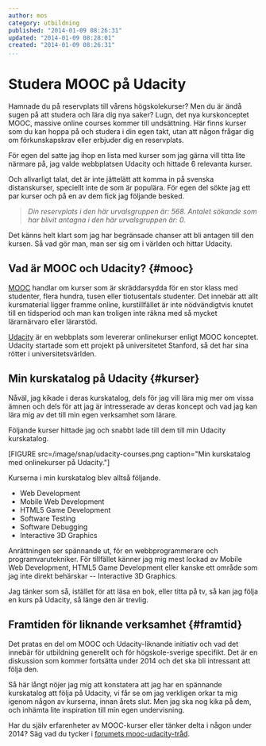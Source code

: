 ```yaml
---
author: mos
category: utbildning
published: "2014-01-09 08:26:31"
updated: "2014-01-09 08:28:01"
created: "2014-01-09 08:26:31"
...
```

Studera MOOC på Udacity
==================================

Hamnade du på reservplats till vårens högskolekurser? Men du är ändå sugen på att studera och lära dig nya saker? Lugn, det nya kurskonceptet MOOC, massive online courses kommer till undsättning. Här finns kurser som du kan hoppa på och studera i din egen takt, utan att någon frågar dig om förkunskapskrav eller erbjuder dig en reservplats.

För egen del satte jag ihop en lista med kurser som jag gärna vill titta lite närmare på, jag valde webbplatsen Udacity och hittade 6 relevanta kurser.

<!--more-->

Och allvarligt talat, det är inte jättelätt att komma in på svenska distanskurser, speciellt inte de som är populära. För egen del sökte jag ett par kurser och på en av dem fick jag följande besked.

> *Din reservplats i den här urvalsgruppen är: 568. Antalet sökande som har blivit antagna i den här urvalsgruppen är: 0.*

Det känns helt klart som jag har begränsade chanser att bli antagen till den kursen. Så vad gör man, man ser sig om i världen och hittar Udacity.



Vad är MOOC och Udacity? {#mooc}
----------------------------------------------------

[MOOC](http://sv.wikipedia.org/wiki/Mooc-kurs) handlar om kurser som är skräddarsydda för en stor klass med studenter, flera hundra, tusen eller tiotusentals studenter. Det innebär att allt kursmaterial ligger framme online, kurstillfället är inte nödvändigtvis knutet till en tidsperiod och man kan troligen inte räkna med så mycket lärarnärvaro eller lärarstöd.

[Udacity](https://www.udacity.com/) är en webbplats som levererar onlinekurser enligt MOOC konceptet. Udacity startade som ett projekt på universitetet Stanford, så det har sina rötter i universitetsvärlden.



Min kurskatalog på Udacity {#kurser}
----------------------------------------------------

Nåväl, jag kikade i deras kurskatalog, dels för jag vill lära mig mer om vissa ämnen och dels för att jag är intresserade av deras koncept och vad jag kan lära mig av det till min egen verksamhet som lärare.

Följande kurser hittade jag och snabbt lade till dem till min Udacity kurskatalog.

[FIGURE src=/image/snap/udacity-courses.png caption="Min kurskatalog med onlinekurser på Udacity."]

Kurserna i min kurskatalog blev alltså följande.

* Web Development
* Mobile Web Development
* HTML5 Game Development
* Software Testing
* Software Debugging
* Interactive 3D Graphics

Anrättningen ser spännande ut, för en webbprogrammerare och programvarutekniker. För tillfället känner jag mig mest lockad av Mobile Web Development, HTML5 Game Development eller kanske ett område som jag inte direkt behärskar -- Interactive 3D Graphics.

Jag tänker som så, istället för att läsa en bok, eller titta på tv, så kan jag följa en kurs på Udacity, så länge den är trevlig.


Framtiden för liknande verksamhet {#framtid}
----------------------------------------------------

Det pratas en del om MOOC och Udacity-liknande initiativ och vad det innebär för utbildning generellt och för högskole-sverige specifikt. Det är en diskussion som kommer fortsätta under 2014 och det ska bli intressant att följa den.

Så här långt nöjer jag mig att konstatera att jag har en spännande kurskatalog att följa på Udacity, vi får se om jag verkligen orkar ta mig igenom någon av kurserna, innan årets slut. Men jag ska nog kika på dem, och inhämta lite inspiration till min egen undervisning.

Har du själv erfarenheter av MOOC-kurser eller tänker delta i någon under 2014? Säg vad du tycker i [forumets mooc-udacity-tråd](t/1867).

